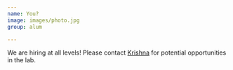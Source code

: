 ```yaml
---
name: You?
image: images/photo.jpg
group: alum

---
```


We are hiring at all levels! Please contact [Krishna](mailto:krishnareddy@usf.edu) for potential opportunities in the lab.
